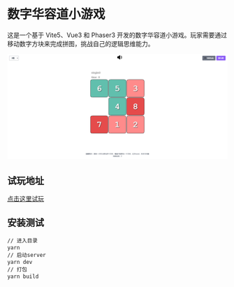 # 数字华容道小游戏

这是一个基于 Vite5、Vue3 和 Phaser3 开发的数字华容道小游戏。玩家需要通过移动数字方块来完成拼图，挑战自己的逻辑思维能力。

![预览图](preview.png)

## 试玩地址

[点击这里试玩](https://digital.wxbuluo.com)

## 安装测试

```
// 进入目录
yarn
// 启动server
yarn dev
// 打包
yarn build
```